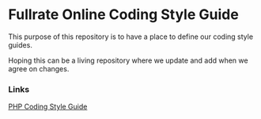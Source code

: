 # Fullrate Online Coding Style Guide

This purpose of this repository is to have a place to define our coding
style guides.

Hoping this can be a living repository where we update and add when
we agree on changes.


### Links

[PHP Coding Style Guide]

[PHP Coding Style Guide]: coding-style-guide.md
